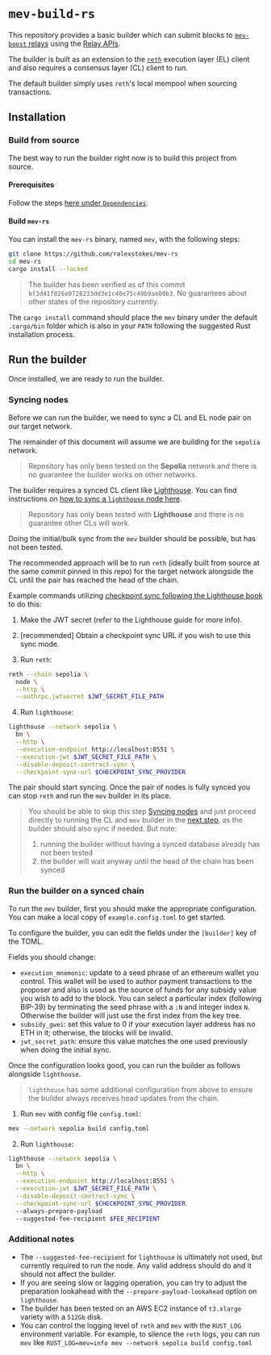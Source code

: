 # `mev-build-rs`

This repository provides a basic builder which can submit blocks to [`mev-boost` relays](https://boost.flashbots.net) using the [Relay APIs](https://flashbots.github.io/relay-specs/).

The builder is built as an extension to the [`reth`](https://github.com/paradigmxyz/reth) execution layer (EL) client and also requires a consensus layer (CL) client to run.

The default builder simply uses `reth`'s local mempool when sourcing transactions.

## Installation

### Build from source

The best way to run the builder right now is to build this project from source.

#### Prerequisites

Follow the steps [here under `Dependencies`](https://paradigmxyz.github.io/reth/installation/source.html#dependencies).

#### Build `mev-rs`

You can install the `mev-rs` binary, named `mev`, with the following steps:

```sh
git clone https://github.com/ralexstokes/mev-rs
cd mev-rs
cargo install --locked
```

> The builder has been verified as of this commit `bf3d41f026e9728233dd3e1c40e75c49b9ae00b3`. No guarantees about other states of the repository currently.

The `cargo install` command should place the `mev` binary under the default `.cargo/bin` folder which is also in your `PATH` following the suggested Rust installation process.

## Run the builder

Once installed, we are ready to run the builder.

### Syncing nodes

Before we can run the builder, we need to sync a CL and EL node pair on our target network.

The remainder of this document will assume we are building for the `sepolia` network.

> Repository has only been tested on the **Sepolia** network and there is no guarantee the builder works on other networks.

The builder requires a synced CL client like [Lighthouse](https://github.com/sigp/lighthouse/).
You can find instructions on [how to sync a `lighthouse` node here](https://lighthouse-book.sigmaprime.io).

> Repository has only been tested with **Lighthouse** and there is no guarantee other CLs will work.

Doing the initial/bulk sync from the `mev` builder should be possible, but has not been tested.

The recommended approach will be to run `reth` (ideally built from source at the same commit pinned in this repo) for the target network alongside the CL until the pair has reached the head of the chain.

Example commands utilizing [checkpoint sync following the Lighthouse book](https://lighthouse-book.sigmaprime.io/run_a_node.html) to do this:

1. Make the JWT secret (refer to the Lighthouse guide for more info).

2. [recommended] Obtain a checkpoint sync URL if you wish to use this sync mode.

3. Run `reth`:
  ```sh
  reth --chain sepolia \
    node \
    --http \
    --authrpc.jwtsecret $JWT_SECRET_FILE_PATH
  ````

4. Run `lighthouse`:
  ```sh
  lighthouse --network sepolia \
    bn \
    --http \
    --execution-endpoint http://localhost:8551 \
    --execution-jwt $JWT_SECRET_FILE_PATH \
    --disable-deposit-contract-sync \
    --checkpoint-sync-url $CHECKPOINT_SYNC_PROVIDER
  ```

The pair should start syncing. Once the pair of nodes is fully synced you can stop `reth` and run the `mev` builder in its place.

> You should be able to skip this step [Syncing nodes](#syncing-nodes) and just proceed directly to running the CL and `mev` builder in the [next step](#run-the-builder-on-a-synced-chain), as the builder should also sync if needed.
> But note:
> 1) running the builder without having a synced database already has not been tested
> 2) the builder will wait anyway until the head of the chain has been synced

### Run the builder on a synced chain

To run the `mev` builder, first you should make the appropriate configuration. You can make a local copy of `example.config.toml` to get started.

To configure the builder, you can edit the fields under the `[builder]` key of the TOML.

Fields you should change:

* `execution_mnemonic`: update to a seed phrase of an ethereum wallet you control.
  This wallet will be used to author payment transactions to the proposer and also is used as the source of funds for any subsidy value you wish to add to the block.
  You can select a particular index (following BIP-39) by terminating the seed phrase with a `:N` and integer index `N`. Otherwise the builder will just use the first index from the key tree.
* `subsidy_gwei`: set this value to 0 if your execution layer address has no ETH in it; otherwise, the blocks will be invalid.
* `jwt_secret_path`: ensure this value matches the one used previously when doing the initial sync.

Once the configuration looks good, you can run the builder as follows alongside `lighthouse`.

> `lighthouse` has some additional configuration from above to ensure the builder always receives head updates from the chain.

1. Run `mev` with config file `config.toml`:
  ```sh
  mev --network sepolia build config.toml
  ```

2. Run `lighthouse`:
  ```sh
  lighthouse --network sepolia \
    bn \
    --http \
    --execution-endpoint http://localhost:8551 \
    --execution-jwt $JWT_SECRET_FILE_PATH \
    --disable-deposit-contract-sync \
    --checkpoint-sync-url $CHECKPOINT_SYNC_PROVIDER
    --always-prepare-payload
    --suggested-fee-recipient $FEE_RECIPIENT
  ```

### Additional notes

* The `--suggested-fee-recipient` for `lighthouse` is ultimately not used, but currently required to run the node. Any valid address should do and it should not affect the builder.
* If you are seeing slow or lagging operation, you can try to adjust the preparation lookahead with the `--prepare-payload-lookahead` option on `lighthouse`.
* The builder has been tested on an AWS EC2 instance of `t3.xlarge` variety with a `512Gb` disk.
* You can control the logging level of `reth` and `mev` with the `RUST_LOG` environment variable.
  For example, to silence the `reth` logs, you can run `mev` like `RUST_LOG=mev=info mev --network sepolia build config.toml`
